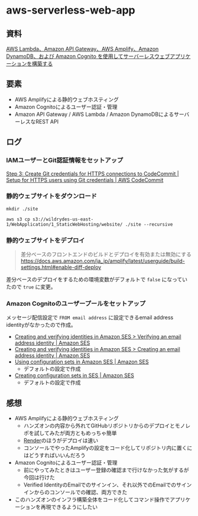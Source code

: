 # aws-serverless-web-app

## 資料

[AWS Lambda、Amazon API Gateway、AWS Amplify、Amazon DynamoDB、および Amazon Cognito を使用してサーバーレスウェブアプリケーションを構築する](https://aws.amazon.com/jp/getting-started/hands-on/build-serverless-web-app-lambda-apigateway-s3-dynamodb-cognito/)

## 要素

- AWS Amplifyによる静的ウェブホスティング
- Amazon Cognitoによるユーザー認証・管理
- Amazon API Gateway / AWS Lambda / Amazon DynamoDBによるサーバーレスなREST API

## ログ

### IAMユーザーとGit認証情報をセットアップ

[Step 3: Create Git credentials for HTTPS connections to CodeCommit | Setup for HTTPS users using Git credentials | AWS CodeCommit](https://docs.aws.amazon.com/codecommit/latest/userguide/setting-up-gc.html#setting-up-gc-iam)

### 静的ウェブサイトをダウンロード

```shell
mkdir ./site
```

```shell
aws s3 cp s3://wildrydes-us-east-1/WebApplication/1_StaticWebHosting/website/ ./site --recursive
```

### 静的ウェブサイトをデプロイ

> 差分ベースのフロントエンドのビルドとデプロイを有効または無効にする
> https://docs.aws.amazon.com/ja_jp/amplify/latest/userguide/build-settings.html#enable-diff-deploy

差分ベースのデプロイをするための環境変数がデフォルトで `false` になっていたので `true` に変更。

### Amazon Cognitoのユーザープールをセットアップ

メッセージ配信設定で `FROM email address` に設定できるemail address identityがなかったので作成。

- [Creating and verifying identities in Amazon SES > Verifying an email address identity | Amazon SES](https://docs.aws.amazon.com/ses/latest/dg/creating-identities.html#just-verify-email-proc)
- [Creating and verifying identities in Amazon SES > Creating an email address identity | Amazon SES](https://docs.aws.amazon.com/ses/latest/dg/creating-identities.html#verify-email-addresses-procedure)
- [Using configuration sets in Amazon SES | Amazon SES](https://docs.aws.amazon.com/ses/latest/dg/using-configuration-sets.html)
  - デフォルトの設定で作成
- [Creating configuration sets in SES | Amazon SES](https://docs.aws.amazon.com/ses/latest/dg/creating-configuration-sets.html)
  - デフォルトの設定で作成

## 感想

- AWS Amplifyによる静的ウェブホスティング
  - ハンズオンの内容から外れてGitHubリポジトリからのデプロイとモノレポを試してみたが両方ともめっちゃ簡単
  - [Render](https://render.com/)のほうがデプロイは速い
  - コンソールでやったAmplifyの設定をコード化してリポジトリ内に置くにはどうすればいいんだろう
- Amazon Cognitoによるユーザー認証・管理
  - 前にやってみたときはユーザー登録の確認まで行けなかった気がするが今回は行けた
  - Verified IdentityのEmailでのサインイン、それ以外でのEmailでのサインインからのコンソールでの確認、両方できた
- このハンズオンのインフラ構築全体をコード化してコマンド操作でアプリケーションを再現できるようにしたい
